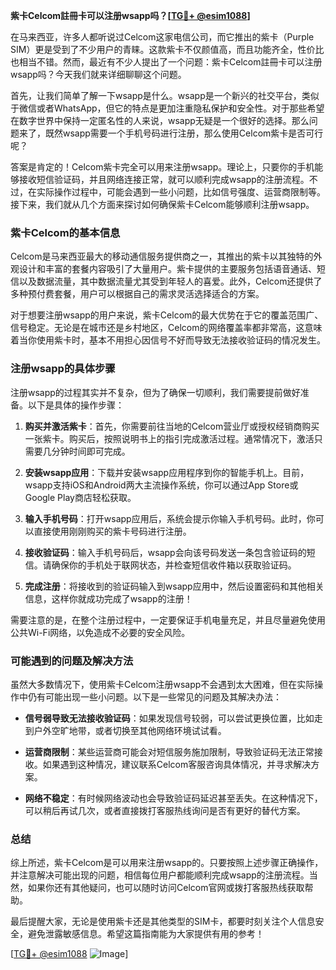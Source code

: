 **紫卡Celcom註冊卡可以注册wsapp吗？[[TG💪+ @esim1088](https://t.me/s/esim1088)]**

在马来西亚，许多人都听说过Celcom这家电信公司，而它推出的紫卡（Purple SIM）更是受到了不少用户的青睐。这款紫卡不仅颜值高，而且功能齐全，性价比也相当不错。然而，最近有不少人提出了一个问题：紫卡Celcom註冊卡可以注册wsapp吗？今天我们就来详细聊聊这个问题。

首先，让我们简单了解一下wsapp是什么。wsapp是一个新兴的社交平台，类似于微信或者WhatsApp，但它的特点是更加注重隐私保护和安全性。对于那些希望在数字世界中保持一定匿名性的人来说，wsapp无疑是一个很好的选择。那么问题来了，既然wsapp需要一个手机号码进行注册，那么使用Celcom紫卡是否可行呢？

答案是肯定的！Celcom紫卡完全可以用来注册wsapp。理论上，只要你的手机能够接收短信验证码，并且网络连接正常，就可以顺利完成wsapp的注册流程。不过，在实际操作过程中，可能会遇到一些小问题，比如信号强度、运营商限制等。接下来，我们就从几个方面来探讨如何确保紫卡Celcom能够顺利注册wsapp。

### 紫卡Celcom的基本信息

Celcom是马来西亚最大的移动通信服务提供商之一，其推出的紫卡以其独特的外观设计和丰富的套餐内容吸引了大量用户。紫卡提供的主要服务包括语音通话、短信以及数据流量，其中数据流量尤其受到年轻人的喜爱。此外，Celcom还提供了多种预付费套餐，用户可以根据自己的需求灵活选择适合的方案。

对于想要注册wsapp的用户来说，紫卡Celcom的最大优势在于它的覆盖范围广、信号稳定。无论是在城市还是乡村地区，Celcom的网络覆盖率都非常高，这意味着当你使用紫卡时，基本不用担心因信号不好而导致无法接收验证码的情况发生。

### 注册wsapp的具体步骤

注册wsapp的过程其实并不复杂，但为了确保一切顺利，我们需要提前做好准备。以下是具体的操作步骤：

1. **购买并激活紫卡**：首先，你需要前往当地的Celcom营业厅或授权经销商购买一张紫卡。购买后，按照说明书上的指引完成激活过程。通常情况下，激活只需要几分钟时间即可完成。

2. **安装wsapp应用**：下载并安装wsapp应用程序到你的智能手机上。目前，wsapp支持iOS和Android两大主流操作系统，你可以通过App Store或Google Play商店轻松获取。

3. **输入手机号码**：打开wsapp应用后，系统会提示你输入手机号码。此时，你可以直接使用刚刚购买的紫卡号码进行注册。

4. **接收验证码**：输入手机号码后，wsapp会向该号码发送一条包含验证码的短信。请确保你的手机处于联网状态，并检查短信收件箱以获取验证码。

5. **完成注册**：将接收到的验证码输入到wsapp应用中，然后设置密码和其他相关信息，这样你就成功完成了wsapp的注册！

需要注意的是，在整个注册过程中，一定要保证手机电量充足，并且尽量避免使用公共Wi-Fi网络，以免造成不必要的安全风险。

### 可能遇到的问题及解决方法

虽然大多数情况下，使用紫卡Celcom注册wsapp不会遇到太大困难，但在实际操作中仍有可能出现一些小问题。以下是一些常见的问题及其解决办法：

- **信号弱导致无法接收验证码**：如果发现信号较弱，可以尝试更换位置，比如走到户外空旷地带，或者切换至其他网络环境试试看。
  
- **运营商限制**：某些运营商可能会对短信服务施加限制，导致验证码无法正常接收。如果遇到这种情况，建议联系Celcom客服咨询具体情况，并寻求解决方案。

- **网络不稳定**：有时候网络波动也会导致验证码延迟甚至丢失。在这种情况下，可以稍后再试几次，或者直接拨打客服热线询问是否有更好的替代方案。

### 总结

综上所述，紫卡Celcom是可以用来注册wsapp的。只要按照上述步骤正确操作，并注意解决可能出现的问题，相信每位用户都能顺利完成wsapp的注册流程。当然，如果你还有其他疑问，也可以随时访问Celcom官网或拨打客服热线获取帮助。

最后提醒大家，无论是使用紫卡还是其他类型的SIM卡，都要时刻关注个人信息安全，避免泄露敏感信息。希望这篇指南能为大家提供有用的参考！

[[TG💪+ @esim1088](https://t.me/s/esim1088) ![Image](https://i.postimg.cc/4NQfJmqS/Snipaste-2025-05-13-00-14-12.png)]